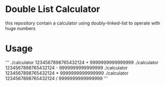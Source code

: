 # Double List Calculator
this repository contain a calculator using doubly-linked-list to operate with huge numbers
# Usage
'''
./calculator 1234567898765432124 + 9999999999999999 
./calculator 1234567898765432124 - 9999999999999999 
./calculator 1234567898765432124 * 9999999999999999 
./calculator 1234567898765432124 / 9999999999999999 
'''
